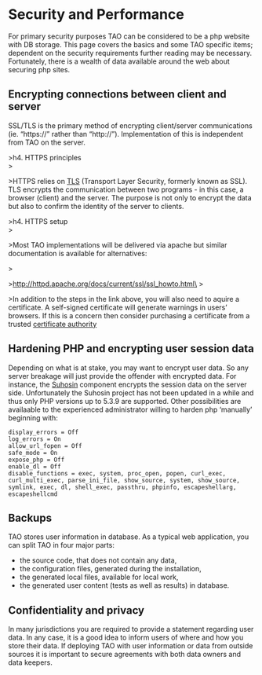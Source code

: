 <!--
parent: 'Administrator Guide'
created_at: '2011-02-13 04:36:47'
updated_at: '2014-06-05 15:08:15'
authors:
    - 'Thomas Garrard'
tags:
    - 'Administrator Guide'
-->

Security and Performance
========================

For primary security purposes TAO can be considered to be a php website with DB storage. This page covers the basics and some TAO specific items; dependent on the security requirements further reading may be necessary. Fortunately, there is a wealth of data available around the web about securing php sites.

Encrypting connections between client and server
------------------------------------------------

SSL/TLS is the primary method of encrypting client/server communications (ie. “https://” rather than “http://”). Implementation of this is independent from TAO on the server.

\>h4. HTTPS principles\
\><br/>

\>HTTPS relies on [TLS](http://en.wikipedia.org/wiki/Transport_Layer_Security) (Transport Layer Security, formerly known as SSL). TLS encrypts the communication between two programs - in this case, a browser (client) and the server. The purpose is not only to encrypt the data but also to confirm the identity of the server to clients.

\>h4. HTTPS setup\
\><br/>

\>Most TAO implementations will be delivered via apache but similar documentation is available for alternatives:<br/>

\><br/>

\>http://httpd.apache.org/docs/current/ssl/ssl_howto.html\
\><br/>

\>In addition to the steps in the link above, you will also need to aquire a certificate. A self-signed certificate will generate warnings in users’ browsers. If this is a concern then consider purchasing a certificate from a trusted [certificate authority](http://en.wikipedia.org/wiki/Certificate_Authority)

Hardening PHP and encrypting user session data
----------------------------------------------

Depending on what is at stake, you may want to encrypt user data. So any server breakage will just provide the offender with encrypted data. For instance, the [Suhosin](http://www.hardened-php.net/suhosin/) component encrypts the session data on the server side. Unfortunately the Suhosin project has not been updated in a while and thus only PHP versions up to 5.3.9 are supported. Other possibilities are availaable to the experienced administrator willing to harden php ‘manually’ beginning with:

    display_errors = Off
    log_errors = On
    allow_url_fopen = Off
    safe_mode = On
    expose_php = Off
    enable_dl = Off
    disable_functions = exec, system, proc_open, popen, curl_exec, curl_multi_exec, parse_ini_file, show_source, system, show_source, symlink, exec, dl, shell_exec, passthru, phpinfo, escapeshellarg, escapeshellcmd

Backups
-------

TAO stores user information in database. As a typical web application, you can split TAO in four major parts:

-   the source code, that does not contain any data,
-   the configuration files, generated during the installation,
-   the generated local files, available for local work,
-   the generated user content (tests as well as results) in database.

Confidentiality and privacy
---------------------------

In many jurisdictions you are required to provide a statement regarding user data. In any case, it is a good idea to inform users of where and how you store their data. If deploying TAO with user information or data from outside sources it is important to secure agreements with both data owners and data keepers.


